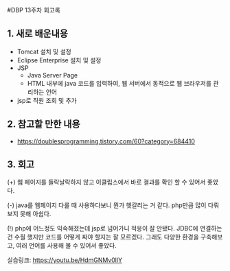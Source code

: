 #DBP 13주차 회고록

## 1. 새로 배운내용
- Tomcat 설치 및 설정
- Eclipse Enterprise 설치 및 설정
- JSP
    * Java Server Page
    * HTML 내부에 java 코드를 입력하여, 웹 서버에서 동적으로 웹 브라우저를 관리하는 언어
- jsp로 직원 조회 및 추가

## 2. 참고할 만한 내용
- https://doublesprogramming.tistory.com/60?category=684410

## 3. 회고
(+)
웹 페이지를 들락날락하지 않고 이클립스에서 바로 결과를 확인 할 수 있어서 좋았다.

(-)
java를 웹페이지 다룰 때 사용하다보니 뭔가 헷갈리는 거 같다.
php만큼 많이 다뤄보지 못해 아쉽다.

(!)
php에 어느정도 익숙해졌는데 jsp로 넘어가니 적응이 잘 안됐다. JDBC에 연결하는건 수월 했지만
코드를 어떻게 짜야 할지는 잘 모르겠다. 그래도 다양한 환경을 구축해보고,
여러 언어를 사용해 볼 수 있어서 좋았다.


실습링크: <https://youtu.be/HdmGNMv0llY>
